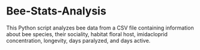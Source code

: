 # Bee-Stats-Analysis
This Python script analyzes bee data from a CSV file containing information about bee species, their sociality, habitat floral host, imidacloprid concentration, longevity, days paralyzed, and days active.
